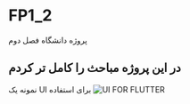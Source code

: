 # FP1_2
 پروژه دانشگاه فصل دوم 
<h2>در این پروژه مباحث را کامل تر کردم </h2>
نمونه یک UI برای استفاده 
<img src="https://flutterawesome.com/content/images/2023/02/Code-2023-23-21-39.jpg" alt="UI FOR FLUTTER">
